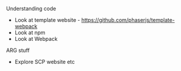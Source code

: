 Understanding code
- Look at template website - https://github.com/phaserjs/template-webpack
- Look at npm
- Look at Webpack

ARG stuff
- Explore SCP website etc